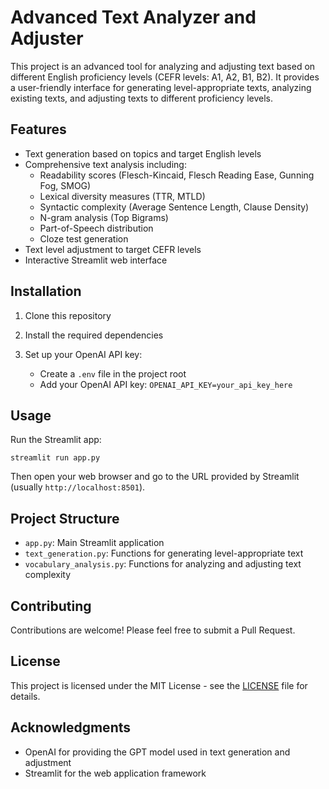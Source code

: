 # Advanced Text Analyzer and Adjuster

This project is an advanced tool for analyzing and adjusting text based on different English proficiency levels (CEFR levels: A1, A2, B1, B2). It provides a user-friendly interface for generating level-appropriate texts, analyzing existing texts, and adjusting texts to different proficiency levels.

## Features

- Text generation based on topics and target English levels
- Comprehensive text analysis including:
  - Readability scores (Flesch-Kincaid, Flesch Reading Ease, Gunning Fog, SMOG)
  - Lexical diversity measures (TTR, MTLD)
  - Syntactic complexity (Average Sentence Length, Clause Density)
  - N-gram analysis (Top Bigrams)
  - Part-of-Speech distribution
  - Cloze test generation
- Text level adjustment to target CEFR levels
- Interactive Streamlit web interface

## Installation

1. Clone this repository
 

2. Install the required dependencies


3. Set up your OpenAI API key:
   - Create a `.env` file in the project root
   - Add your OpenAI API key: `OPENAI_API_KEY=your_api_key_here`

## Usage

Run the Streamlit app:

```
streamlit run app.py
```

Then open your web browser and go to the URL provided by Streamlit (usually `http://localhost:8501`).

## Project Structure

- `app.py`: Main Streamlit application
- `text_generation.py`: Functions for generating level-appropriate text
- `vocabulary_analysis.py`: Functions for analyzing and adjusting text complexity

## Contributing

Contributions are welcome! Please feel free to submit a Pull Request.

## License

This project is licensed under the MIT License - see the [LICENSE](LICENSE) file for details.

## Acknowledgments

- OpenAI for providing the GPT model used in text generation and adjustment
- Streamlit for the web application framework
